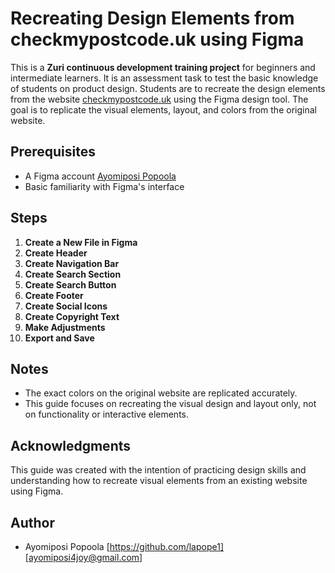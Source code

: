 # Recreating Design Elements from checkmypostcode.uk using Figma

This is a **Zuri continuous development training project** for beginners and intermediate learners. It is an assessment task to test the basic knowledge of students on product design.
Students are to recreate the design elements from the website [checkmypostcode.uk](https://checkmypostcode.uk/) using the Figma design tool. The goal is to replicate the visual elements, layout, and colors from the original website.

## Prerequisites

- A Figma account [Ayomiposi Popoola](https://www.figma.com/file/IsavR4vlxVkqrDvhoWVZk5/CHECK-MY-STUDENT-ID(ZURI-CDT-TASK)?type=design&node-id=0%3A1&mode=design&t=Zec7WYQLqvRGanU1-1)
- Basic familiarity with Figma's interface

## Steps

1. **Create a New File in Figma**
2. **Create Header**
3. **Create Navigation Bar**
4. **Create Search Section**
5. **Create Search Button**
7. **Create Footer**
8. **Create Social Icons**
9. **Create Copyright Text**
10. **Make Adjustments**
11. **Export and Save**

## Notes
- The exact colors on the original website are replicated accurately.
- This guide focuses on recreating the visual design and layout only, not on functionality or interactive elements.

## Acknowledgments
This guide was created with the intention of practicing design skills and understanding how to recreate visual elements from an existing website using Figma.

## Author
- Ayomiposi Popoola [https://github.com/lapope1] [ayomiposi4joy@gmail.com]
